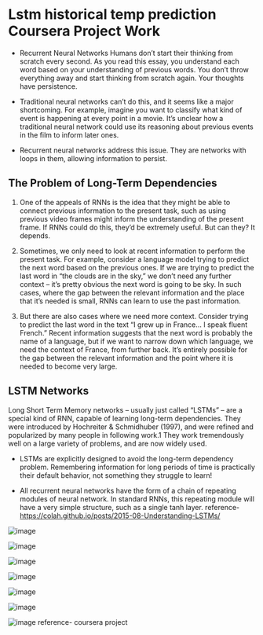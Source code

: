 # Lstm historical temp prediction Coursera Project Work

- Recurrent Neural Networks
Humans don’t start their thinking from scratch every second. As you read this essay, you understand each word based on your understanding of previous words. You don’t throw everything away and start thinking from scratch again. Your thoughts have persistence.

- Traditional neural networks can’t do this, and it seems like a major shortcoming. For example, imagine you want to classify what kind of event is happening at every point in a movie. It’s unclear how a traditional neural network could use its reasoning about previous events in the film to inform later ones.

- Recurrent neural networks address this issue. They are networks with loops in them, allowing information to persist.

## The Problem of Long-Term Dependencies

1. One of the appeals of RNNs is the idea that they might be able to connect previous information to the present task, such as using previous video frames might inform the understanding of the present frame. If RNNs could do this, they’d be extremely useful. But can they? It depends.

2. Sometimes, we only need to look at recent information to perform the present task. For example, consider a language model trying to predict the next word based on the previous ones. If we are trying to predict the last word in “the clouds are in the sky,” we don’t need any further context – it’s pretty obvious the next word is going to be sky. In such cases, where the gap between the relevant information and the place that it’s needed is small, RNNs can learn to use the past information.

3. But there are also cases where we need more context. Consider trying to predict the last word in the text “I grew up in France… I speak fluent French.” Recent information suggests that the next word is probably the name of a language, but if we want to narrow down which language, we need the context of France, from further back. It’s entirely possible for the gap between the relevant information and the point where it is needed to become very large.

## LSTM Networks
Long Short Term Memory networks – usually just called “LSTMs” – are a special kind of RNN, capable of learning long-term dependencies. They were introduced by Hochreiter & Schmidhuber (1997), and were refined and popularized by many people in following work.1 They work tremendously well on a large variety of problems, and are now widely used.

- LSTMs are explicitly designed to avoid the long-term dependency problem. Remembering information for long periods of time is practically their default behavior, not something they struggle to learn!

- All recurrent neural networks have the form of a chain of repeating modules of neural network. In standard RNNs, this repeating module will have a very simple structure, such as a single tanh layer.
reference- https://colah.github.io/posts/2015-08-Understanding-LSTMs/





![image](https://user-images.githubusercontent.com/70902291/123842688-b0a10e00-d92e-11eb-8e44-62d01fa08a78.png)


![image](https://user-images.githubusercontent.com/70902291/123842781-ca425580-d92e-11eb-864e-fa1a14012f99.png)

![image](https://user-images.githubusercontent.com/70902291/123842816-d4fcea80-d92e-11eb-898e-9f649fa254ed.png)

![image](https://user-images.githubusercontent.com/70902291/123842836-da5a3500-d92e-11eb-884b-5c3a1e7fd394.png)

![image](https://user-images.githubusercontent.com/70902291/123842865-e0501600-d92e-11eb-9e08-4fdf70012d0e.png)

![image](https://user-images.githubusercontent.com/70902291/123842894-e5ad6080-d92e-11eb-80c3-0c485188c201.png)

![image](https://user-images.githubusercontent.com/70902291/123842949-f52ca980-d92e-11eb-922e-44514350e32a.png)
reference- coursera project
